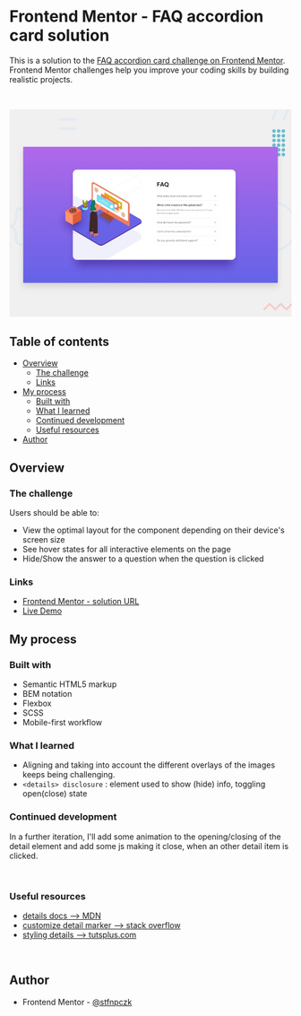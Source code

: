 # Frontend Mentor - FAQ accordion card solution

This is a solution to the [FAQ accordion card challenge on Frontend Mentor](https://www.frontendmentor.io/challenges/faq-accordion-card-XlyjD0Oam). Frontend Mentor challenges help you improve your coding skills by building realistic projects. 

<br>

![](./design/desktop-preview.jpg)

## Table of contents

- [Overview](#overview)
  - [The challenge](#the-challenge)
  - [Links](#links)
- [My process](#my-process)
  - [Built with](#built-with)
  - [What I learned](#what-i-learned)
  - [Continued development](#continued-development)
  - [Useful resources](#useful-resources)
- [Author](#author)


## Overview

### The challenge

Users should be able to:

- View the optimal layout for the component depending on their device's screen size
- See hover states for all interactive elements on the page
- Hide/Show the answer to a question when the question is clicked


### Links

- [Frontend Mentor - solution URL](https://www.frontendmentor.io/solutions/faq-accordion-card-ORIwESVw-
)
- [Live Demo](https://stfnpczk.github.io/pod-request-landing-page/)

## My process

### Built with

- Semantic HTML5 markup
- BEM notation
- Flexbox
- SCSS
- Mobile-first workflow


### What I learned

- Aligning and taking into account the different overlays of the images keeps being challenging.
- `<details> disclosure` : element used to show (hide) info, toggling open(close) state

### Continued development

In a further iteration, I'll add some animation to the opening/closing of the detail element and add some js making it close, when an other detail item is clicked.

<br>

### Useful resources

- [details docs --> MDN](https://developer.mozilla.org/en-US/docs/Web/HTML/Element/details)
- [customize detail marker --> stack overflow](https://stackoverflow.com/questions/56758098/how-to-position-detail-marker-to-come-after-summary?noredirect=1&lq=1) 
- [styling  details --> tutsplus.com](https://webdesign.tutsplus.com/tutorials/explaining-the-details-and-summary-elements--cms-21999)

<br>

## Author
- Frontend Mentor - [@stfnpczk](https://www.frontendmentor.io/profile/stfnpczk)



